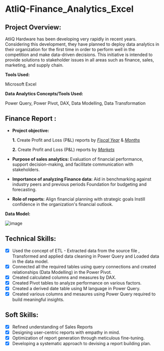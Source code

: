 # AtliQ-Finance_Analytics_Excel

## Project Overview:

AtliQ Hardware has been developing very rapidly in recent years. Considering this development, they have planned to deploy data analytics in their organization for the first time in order to perform well in the competition and make data-driven decisions. This initiative is intended to provide solutions to stakeholder issues in all areas such as finance, sales, marketing, and supply chain.

**Tools Used:**

Microsoft Excel

**Data Analytics Concepts/Tools Used:**

Power Query, Power Pivot, DAX, Data Modelling, Data Transformation

## Finance Report :

- **Project objective:** 

    **1.** Create Profit and Loss (P&L) reports by _[Fiscal Year](https://github.com/KirandeepMarala/Excel-Sales_Analysis/blob/main/P%26L%20Statement%20by%20Fiscal%20Year.pdf)_ & _[Months](https://github.com/KirandeepMarala/Excel-Sales_Analysis/blob/main/P%26L%20Statement%20by%20Months.pdf)_ 

   **2.** Create Profit and Loss (P&L) reports by _[Markets](https://github.com/KirandeepMarala/Excel-Sales_Analysis/blob/main/P%26L%20Statement%20by%20Markets.pdf)_

- **Purpose of sales analytics:** Evaluation of financial performance, support decision-making, and facilitate communication with stakeholders.

- **Importance of analyzing Finance data:** Aid in benchmarking against industry peers and previous periods Foundation for budgeting and forecasting.

- **Role of reports:** Align financial planning with strategic goals Instill confidence in the organization's financial outlook.

**Data Model:**

![image](https://github.com/KonikaMallik/AtliQ-Finance_Analytics_Excel/assets/78590686/8f0bfdce-f917-4a58-84bd-08535d695030)


## Technical Skills:

- [x] Used the concept of ETL - Extracted data from the source file , Transformed and applied data cleaning in Power Query and Loaded data in the data model.
- [x] Connected all the required tables using query connections and created relationships (Data Modelling) in the Power Pivot.
- [x] Created calculated columns and measures by DAX.
- [x] Created Pivot tables to analyze performance on various factors.
- [x] Created a derived date table using M language in Power Query.
- [x] Created various columns and mesaures using Power Query required to build meaningful insights.

## Soft Skills:
- [x]	Refined understanding of Sales Reports
- [x]	Designing user-centric reports with empathy in mind.
- [x]	Optimization of report generation through meticulous fine-tuning.
- [x]	Developing a systematic approach to devising a report building plan.

